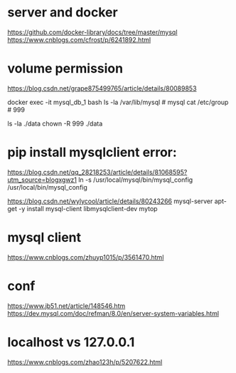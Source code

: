 # server and docker
https://github.com/docker-library/docs/tree/master/mysql
https://www.cnblogs.com/cfrost/p/6241892.html

# volume permission
https://blog.csdn.net/grape875499765/article/details/80089853

docker exec -it mysql_db_1 bash
ls -la /var/lib/mysql  # mysql
cat /etc/group  # 999

ls -la ./data
chown -R 999 ./data

# pip install mysqlclient error:
https://blog.csdn.net/qq_28218253/article/details/81068595?utm_source=blogxgwz1
ln -s /usr/local/mysql/bin/mysql_config /usr/local/bin/mysql_config

https://blog.csdn.net/wylycool/article/details/80243266 mysql-server
apt-get -y install mysql-client libmysqlclient-dev mytop

# mysql client
https://www.cnblogs.com/zhuyp1015/p/3561470.html

# conf
https://www.jb51.net/article/148546.htm
https://dev.mysql.com/doc/refman/8.0/en/server-system-variables.html

# localhost vs 127.0.0.1
https://www.cnblogs.com/zhao123h/p/5207622.html
